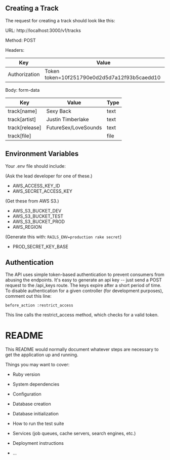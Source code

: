 ## Creating a Track

The request for creating a track should look like this:

URL: http://localhost:3000/v1/tracks 

Method: POST 

Headers: 

| Key            | Value                                        |
| -------------- | -------------------------------------------- |
| Authorization  | Token token=10f251790e0d2d5d7a12f93b5caedd10 |

Body: form-data

| Key            | Value                | Type          |
| -------------- | -------------------- | ------------- |
| track[name]    | Sexy Back            | text          |
| track[artist]  | Justin Timberlake    | text          |
| track[release] | FutureSex/LoveSounds | text          |
| track[file]    |                      | file          |

## Environment Variables

Your .env file should include:

(Ask the lead developer for one of these.)

* AWS_ACCESS_KEY_ID
* AWS_SECRET_ACCESS_KEY

(Get these from AWS S3.)

* AWS_S3_BUCKET_DEV
* AWS_S3_BUCKET_TEST
* AWS_S3_BUCKET_PROD
* AWS_REGION

(Generate this with: `RAILS_ENV=production rake secret`)

* PROD_SECRET_KEY_BASE

## Authentication

The API uses simple token-based authentication to prevent consumers from abusing the endpoints. It's easy to generate an api key -- just send a POST request to the /api_keys route. The keys expire after a short period of time. To disable authentication for a given controller (for development purposes), comment out this line:

`before_action :restrict_access`

This line calls the restrict_access method, which checks for a valid token.

# README

This README would normally document whatever steps are necessary to get the
application up and running.

Things you may want to cover:

* Ruby version

* System dependencies

* Configuration

* Database creation

* Database initialization

* How to run the test suite

* Services (job queues, cache servers, search engines, etc.)

* Deployment instructions

* ...
